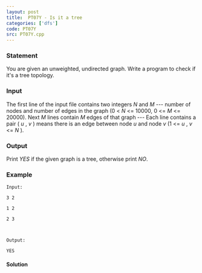 ```yaml
---
layout: post
title:  PT07Y - Is it a tree
categories: ['dfs']
code: PT07Y
src: PT07Y.cpp
---
```


### **Statement**

You are given an unweighted, undirected graph. Write a program to check if
it's a tree topology.

### Input

The first line of the input file contains two integers _N_ and _M_ \--- number
of nodes and number of edges in the graph (0  < _N_ <= 10000, 0 <= _M_ <=
20000). Next _M_ lines contain _M_ edges of that graph --- Each line contains
a pair ( _u_ , _v_ ) means there is an edge between node _u_ and node _v_ (1
<= _u_ , _v_ <= _N_ ).

### Output

Print _YES_ if the given graph is a tree, otherwise print _NO_.

### Example

    
    
    Input:
    3 2
    1 2
    2 3
    
    Output:
    YES
    



#### **Solution**



